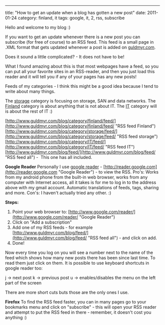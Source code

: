 ---
title: "How to get an update when a blog has gotten a new post"
date: 2011-01-24
category: finland, it
tags: google, it, 2, rss, subscribe

Hello and welcome to my blog :)

If you want to get an update whenever there is a new post you can subscribe (for free of course) to an RSS feed. This feed is a small page in .XML format that gets updated whenever a post is added on [guldmyr.com](http://guldmyr.com).

Does it sound a little complicated? - It does not have to be!

What I found amazing about this is that most webpages have a feed, so you can put all your favorite sites in an RSS-reader, and then you just load this reader and it will tell you if any of your pages has any new posts!

Feeds of my categories - I think this might be a good idea because I tend to write about many things.

The [storage](../category/storage/feed/ "storage feed") category is focusing on storage, SAN and data networks. [](http://www.guldmyr.com/blog/category/finland/feed/ "Finland RSS")The [Finland](../category/finland/feed/ "Finland RSS") category is about anything that is not about IT. The [IT](http://www.guldmyr.com/blog/category/IT/feed/ "IT RSS") category will is about the rest of IT :)

[http://www.guldmyr.com/blog/category/finland/feed/](http://www.guldmyr.com/blog/category/finland/feed/ "RSS feed Finland") [http://www.guldmyr.com/blog/category/storage/feed/](http://www.guldmyr.com/blog/category/storage/feed/ "RSS feed storage") [http://www.guldmyr.com/blog/category/IT/feed/](http://www.guldmyr.com/blog/category/IT/feed/ "RSS feed IT") [http://www.guldmyr.com/blog/feed/](http://www.guldmyr.com/blog/feed/ "RSS feed all") -  This one has all included.

**Google Reader** Personally I use [google reader](http://reader.google.com "google reader") - [http://reader.google.com](http://reader.google.com "Google Reader") - to view the RSS. Pro's: Works from my android phone from the built-in web browser, works from any computer with Internet access, all it takes is for me to log in to the address above with my gmail account. Automatic translations of feeds, tags, sharing and more. Con's: I haven't actually tried any other. :)

**Steps:**

1. Point your web browser to: [http://www.google.com/reader/](http://www.google.com/reader/ "Google Reader")
2. Click on "Add a subscription"
3. Add one of my RSS feeds - for example [http://www.guldmyr.com/blog/feed/](http://www.guldmyr.com/blog/feed/ "RSS feed all") - and click on add.
4. Done!

Now every time you log on you will see a number next to the name of the feed which shows how many new posts there has been since last time. To read them just click on them. It is possible to use keyboard shortcuts in google reader too:

j -> next post k -> previous post u -> enables/disables the menu on the left part of the screen

There are more short cuts buts those are the only ones I use.

**Firefox** To find the RSS feed faster, you can in many pages go to your bookmarks menu and click on "subscribe" - this will open your RSS reader and attempt to put the RSS feed in there - remember, it doesn't cost you anything :)
